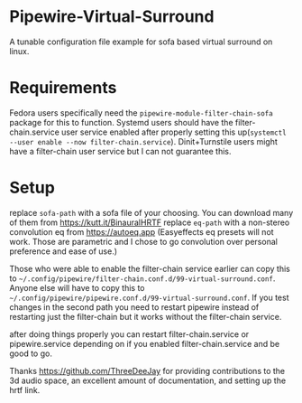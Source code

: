 # Pipewire-Virtual-Surround
A tunable configuration file example for sofa based virtual surround on linux.

# Requirements
Fedora users specifically need the `pipewire-module-filter-chain-sofa` package for this to function.
Systemd users should have the filter-chain.service user service enabled after properly setting this up(`systemctl --user enable --now filter-chain.service`).
Dinit+Turnstile users might have a filter-chain user service but I can not guarantee this.

# Setup
replace `sofa-path` with a sofa file of your choosing. You can download many of them from https://kutt.it/BinauralHRTF
replace `eq-path` with a non-stereo convolution eq from https://autoeq.app (Easyeffects eq presets will not work. Those are parametric and I chose to go convolution over personal preference and ease of use.)

Those who were able to enable the filter-chain service earlier can copy this to `~/.config/pipewire/filter-chain.conf.d/99-virtual-surround.conf`.
Anyone else will have to copy this to `~/.config/pipewire/pipewire.conf.d/99-virtual-surround.conf`. 
If you test changes in the second path you need to restart pipewire instead of restarting just the filter-chain but it works without the filter-chain service.

after doing things properly you can restart filter-chain.service or pipewire.service depending on if you enabled filter-chain.service and be good to go.

Thanks https://github.com/ThreeDeeJay for providing contributions to the 3d audio space, an excellent amount of documentation, and setting up the hrtf link. 
